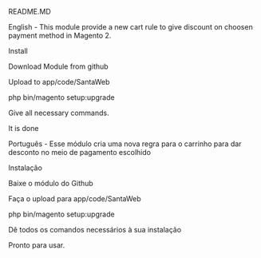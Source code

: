 README.MD

English - This module provide a new cart rule to give discount on choosen payment method in Magento 2. 

Install

Download Module from github

Upload to app/code/SantaWeb

php bin/magento setup:upgrade

Give all necessary commands. 

It is done

Português - Esse módulo cria uma nova regra para o carrinho para dar desconto no meio de pagamento escolhido

Instalação

Baixe o módulo do Github

Faça o upload para app/code/SantaWeb

php bin/magento setup:upgrade

Dê todos os comandos necessários à sua instalação

Pronto para usar. 

